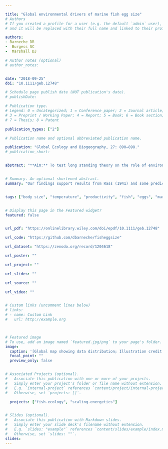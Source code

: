 ```yaml
---

title: "Global environmental drivers of marine fish egg size"
# Authors
# If you created a profile for a user (e.g. the default `admin` user), write the username (folder name) here
# and it will be replaced with their full name and linked to their profile.

authors:
- Barneche DR
-  Burgess SC
-  Marshall DJ

# Author notes (optional)
# author_notes:


date: "2018-09-25"
doi: "10.1111/geb.12748"

# Schedule page publish date (NOT publication's date).
# publishDate:

# Publication type.
# Legend: 0 = Uncategorized; 1 = Conference paper; 2 = Journal article;
# 3 = Preprint / Working Paper; 4 = Report; 5 = Book; 6 = Book section;
# 7 = Thesis; 8 = Patent

publication_types: ["2"]

# Publication name and optional abbreviated publication name.

publication: "Global Ecology and Biogeography, 27: 890–898."
# publication_short:


abstract: "**Aim:** To test long standing theory on the role of environmental conditions (both mean and predictability) in shaping global patterns in the egg sizes of marine fishes. **Location:** Global (50˚ S to 50˚ N). **Time period:** 1880 to 2015. **Major taxa studied:** Marine fish. **Methods:** We compiled the largest geo-located dataset of marine fish egg size (diameter) to date (*n* = 1,078 observations; 192 studies; 288 species; 242 localities). We decomposed sea surface temperature (SST) and chlorophyll-a time-series into mean and predictability (seasonality and colour of environmental noise -- i.e. how predictable the environment is between consecutive time steps), and used these as predictors of egg size in a Bayesian phylogenetic hierarchical model. We test four specific hypotheses based on the classic discussion by Rass (1941), as well as contemporary life-history theory, and the conceptual model of Winemiller and Rose (1992). **Results:** Both environmental mean and predictability correlated with egg size. Our parsimonious model indicated that egg size decreases by *c*. 2.0-fold moving from 1˚C to 30˚C. Environments that were more seasonal with respect to temperature were associated with larger eggs. Increasing mean chlorophyll-a, from 0.1 to 1 mg m^-3^, was associated with a *c*. 1.3-fold decrease in egg size. Lower chlorophyll-a seasonality and reddened noise were also associated with larger egg sizes -- aseasonal but more temporally autocorrelated resource regimes favoured larger eggs. **Main conclusions:** Our findings support results from Rass (1941) and some predictions from Winemiller and Rose (1992). The effects of environmental means and predictability on marine fish egg size are largely consistent with those observed in marine invertebrates with feeding larvae, suggesting important commonalities in how ectotherm egg size responds to environmental change. Our results further suggest that anthropogenically-mediated changes in the environment will have profound effects on the distribution of marine life histories."


# Summary. An optional shortened abstract.
summary: "Our findings support results from Rass (1941) and some predictions from Winemiller and Rose (1992). The effects of environmental means and predictability on marine fish egg size are largely consistent with those observed in marine invertebrates with feeding larvae, suggesting important commonalities in how ectotherm egg size responds to environmental change. Our results further suggest that anthropogenically-mediated changes in the environment will have profound effects on the distribution of marine life histories."


tags: ["body size", "temperature", "productivity", "fish", "eggs", "marine", "macroecology", "climate change", "theory", "R", "Bayesian", "GitHub", "energetics", "life history", "phylogeny"]


# Display this page in the Featured widget?
featured: false


url_pdf: "https://onlinelibrary.wiley.com/doi/epdf/10.1111/geb.12748"

url_code: "https://github.com/dbarneche/fisheggsize"

url_dataset: "https://zenodo.org/record/1204618"

url_poster: ""

url_project: ""

url_slides: ""

url_source: ""

url_video: ""


# Custom links (uncomment lines below)
# links:
# - name: Custom Link
#   url: http://example.org



# Featured image
# To use, add an image named `featured.jpg/png` to your page's folder.
image:
  caption: '[Global map showing data distribution; Illustration credit: DR Barneche]'
  focal_point: ""
  preview_only: false


# Associated Projects (optional).
#   Associate this publication with one or more of your projects.
#   Simply enter your project's folder or file name without extension.
#   E.g. `internal-project` references `content/project/internal-project/index.md`.
#   Otherwise, set `projects: []`.

  projects: ["fish-ecology", "scaling-energetics"]


# Slides (optional).
#   Associate this publication with Markdown slides.
#   Simply enter your slide deck's filename without extension.
#   E.g. `slides: "example"` references `content/slides/example/index.md`.
#   Otherwise, set `slides: ""`.
slides:
---
```



